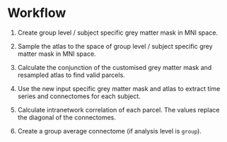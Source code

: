 # Workflow

1. Create group level / subject specific grey matter mask in MNI space.

2. Sample the atlas to the space of group level  / subject specific grey matter mask in MNI space.

3. Calculate the conjunction of the customised grey matter mask and resampled atlas to find valid parcels.

4. Use the new input specific grey matter mask and atlas to extract time series and connectomes for each subject.

5. Calculate intranetwork correlation of each parcel. The values replace the diagonal of the connectomes.

6. Create a group average connectome (if analysis level is `group`).
